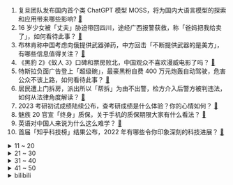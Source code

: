 1. 复旦团队发布国内首个类 ChatGPT 模型 MOSS，将为国内大语言模型的探索和应用带来哪些影响? [:link:](https://www.zhihu.com/question/585248111)
2. 16 岁少女被「丈夫」胁迫带回四川，途经广西报警获救，称「爸妈把我给卖了」，如何看待此事？ [:link:](https://www.zhihu.com/question/585148949)
3. 布林肯称中国考虑向俄提供武器弹药，中方回击「不断提供武器的是美方」，有哪些信息值得关注？ [:link:](https://www.zhihu.com/question/585158374)
4. 《黑豹 2》《蚁人 3》口碑和票房败北，中国观众不喜欢漫威电影了吗？ [:link:](https://www.zhihu.com/question/585107965)
5. 特斯拉负面广告登上「超级碗」，最豪黑粉自费 400 万元炮轰自动驾驶，危害公众不该上路，如何看待此事？ [:link:](https://www.zhihu.com/question/584012362)
6. 居民遭上门拆房，派出所以「帮拆」为由不出警，检方介入后警方被判违法，如何从法律角度解读？ [:link:](https://www.zhihu.com/question/585090341)
7. 2023 考研初试成绩陆续公布，查考研成绩是什么体验？你的心情如何？ [:link:](https://www.zhihu.com/question/584720624)
8. 魅族 20 官宣「终身」质保，关于手机的质保期限大家有什么看法？ [:link:](https://www.zhihu.com/question/585169881)
9. 英语对中国人来说为什么这么难学？ [:link:](https://www.zhihu.com/question/550535086)
10. 首届「知乎科技榜」结果公布，2022 年有哪些令你印象深刻的科技进展？ [:link:](https://www.zhihu.com/question/584614791)
<details>
<summary>11 ~ 20</summary>

11. 美国总统拜登抵达乌克兰首都基辅，系俄乌冲突以来首次访乌，美方此行有哪些目的？ [:link:](https://www.zhihu.com/question/585186444)
12. 日本 2022 下半年电子设备贸易现逆差，系 34 年来首次，原因有哪些？如何看待这一趋势？ [:link:](https://www.zhihu.com/question/585029470)
13. 有哪些装机必备的软件？ [:link:](https://www.zhihu.com/question/461445961)
14. 《三体》电视剧中史强用手枪打碎原子弹，并没有引发核爆形成蘑菇云，合理吗？ [:link:](https://www.zhihu.com/question/585123305)
15. 来自欧美的黑客ATW组织，正对中国疯狂实施网络攻击，其目的是什么？会给我国网络安全带来哪些危害？ [:link:](https://www.zhihu.com/question/585093673)
16. 中国彩市首次两期连爆亿元大奖，浙江宁波一人中巨奖，如何看待彩票中奖率？ [:link:](https://www.zhihu.com/question/585103257)
17. 土博现在毕业去高校的可能性大吗？ [:link:](https://www.zhihu.com/question/341258879)
18. 爱奇艺黄金 VIP 恢复 720P 和 1080P 清晰度投屏，将带来哪些影响?其他平台会跟进吗？ [:link:](https://www.zhihu.com/question/585099420)
19. 试管婴儿出生 8 年后发现胚胎放错，医院回应「要豁达没必要计较」，如何从法律角度解读？ [:link:](https://www.zhihu.com/question/585106522)
20. 有消费者称购买的桃李面包中吃出 2 厘米带锈刀片，相关工作人员表示生产是没问题的，此事该如何解决？ [:link:](https://www.zhihu.com/question/585012356)
</details>
<details>
<summary>21 ~ 30</summary>

21. 农村土灶明明是最环保的，却为什么不让用? [:link:](https://www.zhihu.com/question/583615126)
22. 月薪一万在青岛能过什么样的生活？ [:link:](https://www.zhihu.com/question/54173063)
23. 建筑系的前辈们，对你们而言，建筑学的致命缺点是什么？ [:link:](https://www.zhihu.com/question/465945243)
24. 陈戌源曾劝李铁退还武汉长江 4800 万遭拒绝，哪些信息值得关注？ [:link:](https://www.zhihu.com/question/585104164)
25. 上海中环内圈发生单车事故，车辆翻落至地面驾驶员当场死亡，此次事故发生的原因是什么？ [:link:](https://www.zhihu.com/question/584979362)
26. 《狂飙》中陈书婷为什么要嫁给高启强? [:link:](https://www.zhihu.com/question/579656239)
27. 媒体谈「有家长称《水浒》毒害青少年应从课本清除」，称之为「保护主义至上」，反映出哪些中国家长教育问题？ [:link:](https://www.zhihu.com/question/585001216)
28. ChatGPT 火爆背后的数据标注员「辛苦又廉价，比教人还费劲」，如何看待这一现象？ [:link:](https://www.zhihu.com/question/584909704)
29. 为什么日本二次元动漫游戏对150-160cm的女生情有独钟？ [:link:](https://www.zhihu.com/question/584430725)
30. 多地发文「延长婚假」，最长的增加了 15 天，背后有什么值得关注的信息？这会带来哪些影响？ [:link:](https://www.zhihu.com/question/584840469)
</details>
<details>
<summary>31 ~ 40</summary>

31. 为什么RTX4070ti性能和3090ti五五开，还是有好多人喷? [:link:](https://www.zhihu.com/question/585017509)
32. 在写日记的路上长跑十多年，最近突然停下了。有时候听到别人说“正常人谁写日记啊”写日记真的有意义吗？ [:link:](https://www.zhihu.com/question/576761661)
33. 咖啡真的可以减肥吗？ [:link:](https://www.zhihu.com/question/584175208)
34. 你见到过哪些特别好看、令人惊喜的植物种子或果实? [:link:](https://www.zhihu.com/question/579470975)
35. 春天容易犯困，有什么适合给孩子用来提神的饮品？ [:link:](https://www.zhihu.com/question/584159699)
36. 我想在家中添置一台投影仪，请问有什么推荐？ [:link:](https://www.zhihu.com/question/584235033)
37. 2 月 19 日梅西补时任意球绝杀，巴黎圣日耳曼 4-3 里尔，如何点评他在赛场的表现？ [:link:](https://www.zhihu.com/question/585032049)
38. 25 岁，有哪些健康的生活习惯值得养成？ [:link:](https://www.zhihu.com/question/296374184)
39. 家居里有哪些小设计，能直戳心窝，让人拍手叫绝？ [:link:](https://www.zhihu.com/question/583884229)
40. 外媒披露拜登突访基辅细节「周日夜幕掩护启程，最终乘火车抵达基辅」，透露出哪些值得关注的信息？ [:link:](https://www.zhihu.com/question/585239540)
</details>
<details>
<summary>41 ~ 50</summary>

41. 公务员省考有省份扩招近 80%，政策向应届生倾斜，考公务员会成为未来的主要就业趋势吗？ [:link:](https://www.zhihu.com/question/585118745)
42. 有哪些大家电值得推荐，好的大家电要怎么选择？ [:link:](https://www.zhihu.com/question/584010606)
43. 如何评价米哈游《崩坏3》动画短片「跨越」？ [:link:](https://www.zhihu.com/question/584508132)
44. 如果《原神》中的设定是神之眼破碎就会死亡，哪些角色放的位置会比较危险？ [:link:](https://www.zhihu.com/question/584986692)
45. 泽连斯基与拜登举行会谈时称「确保 2023 年成为胜利的一年」，如何看待其表态？ [:link:](https://www.zhihu.com/question/585204509)
46. 年轻人谈数字化发展对工作、生活的影响，称「数字化没有解放个体，生活工作界限已被打散」，如何看待此观点？ [:link:](https://www.zhihu.com/question/585158039)
47. 首粒「中国制」抗抑郁原创药诞生，前后历时 12 年，这对抑郁患者治疗有哪些帮助？ [:link:](https://www.zhihu.com/question/585109671)
48. 《美国的霸权霸道霸凌及其危害》报告发布，称美在「高科技领域大搞垄断打压、技术封锁」，哪些信息值得关注？ [:link:](https://www.zhihu.com/question/585144427)
49. 2 月 20 日沪指、深证成指涨超 2%，大金融等权重板块全线走高，如何看待今日行情？ [:link:](https://www.zhihu.com/question/585110423)
50. 「ChatGPT」爆火背后的大语言模型到底是什么？ [:link:](https://www.zhihu.com/question/585091993)
</details><details>
<summary>bilibili</summary>

1. 酸~~~~~~~~~~~~~~~~~~~~~~~~~~~~~~~~~~~~ [:link:](//www.bilibili.com/video/BV1LR4y1q7G1)
2. 它真的太会了！ [:link:](//www.bilibili.com/video/BV15M411H7hh)
3. 哪国会为了龙虾打一仗？【奇葩小国45】 [:link:](//www.bilibili.com/video/BV1uD4y1A7Mp)
4. 柯洁花1600万装修的豪华饭店！但点不到大家推荐的战鹰火腿肠？【还愿挑战ep16-粤江南】 [:link:](//www.bilibili.com/video/BV14A41127S9)
5. 真人卡牌 特效大乱斗！ [:link:](//www.bilibili.com/video/BV1TM411A7Ep)
6. 谁教你这样剪的？？！！ [:link:](//www.bilibili.com/video/BV1L54y1w774)
7. 带心里医生玩狼人杀 [:link:](//www.bilibili.com/video/BV1VD4y1A71q)
8. 00 后 的 童 年 有 什 么 ？ [:link:](//www.bilibili.com/video/BV1s54y1w7Vg)
9. 知道的人越多！倒闭的关东煮店越多！ [:link:](//www.bilibili.com/video/BV1p54y1w7Ti)
10. 这是我玩过最欢乐的音游了 [:link:](//www.bilibili.com/video/BV1to4y1e78R)
<details>
<summary>11 ~ 20</summary>

11. 当大爷第一次见到吴京 [:link:](//www.bilibili.com/video/BV1Qv4y1W7aS)
12. 《人 类 起 源》 [:link:](//www.bilibili.com/video/BV1824y1p7bK)
13. 史上唯一女大帝！杀进皇宫，夺他鸟位！《叶卡捷琳娜》P6（大结局） [:link:](//www.bilibili.com/video/BV1jG4y1N7qW)
14. 我似乎找到对抗全球变暖的方法了！ [:link:](//www.bilibili.com/video/BV1tx4y1c7qP)
15. 飞3万公里，探秘全球独一无二美食，泰国火山排骨！！ [:link:](//www.bilibili.com/video/BV15T411U7ct)
16. 手机...已经...无所谓了...《最 骚 营 销 号 48》 [:link:](//www.bilibili.com/video/BV12M4y1f74C)
17. 老爸只有1400块钱，要给我1000当学费 [:link:](//www.bilibili.com/video/BV1NM411J7x4)
18. 用狂飙打开【当代年轻人现状】 [:link:](//www.bilibili.com/video/BV1JM411A7Tn)
19. 合计死亡7647次，我通关了一款Easy Game [:link:](//www.bilibili.com/video/BV1X54y1P7v5)
20. 我觉得我没有感动中国，但是我觉得中国感动了我——潘维廉 [:link:](//www.bilibili.com/video/BV1VY411v7BR)
</details>
<details>
<summary>21 ~ 30</summary>

21. 一个纪录片导演的惊悚春节 [:link:](//www.bilibili.com/video/BV1gs4y1h7Bb)
22. 老舍同名小说改编，导演拍完后竟被逼到自杀？老电影也太敢拍了！ [:link:](//www.bilibili.com/video/BV1fg4y1H7rv)
23. 【甄嬛传】安陵容：社会的烂抹布，全家的顶梁柱 [:link:](//www.bilibili.com/video/BV14T411D7Am)
24. “几十年前的台词，现在听起来依旧讽刺呢” [:link:](//www.bilibili.com/video/BV1QM411n74H)
25. 自制扫地摩托车 [:link:](//www.bilibili.com/video/BV1j24y1W7LQ)
26. 把全网逼疯的“心疼白茶”事件：比穷更可怕的，是精神贫穷 [:link:](//www.bilibili.com/video/BV1XA411U7UM)
27. 我今年拍过最牛逼的视频。r星出品，必是精品。 [:link:](//www.bilibili.com/video/BV16M411E7RX)
28. 花季少女被害，特种老兵重出江湖，掀翻黑手党 [:link:](//www.bilibili.com/video/BV1Uo4y1i7pn)
29. 【STN快报第七季05】赵灵儿，当时要是有这把AK，我就能救你了 [:link:](//www.bilibili.com/video/BV1Eg4y1p77s)
30. 《老 弟 回 魂 夜》 [:link:](//www.bilibili.com/video/BV1TM411A7qC)
</details>
<details>
<summary>31 ~ 40</summary>

31. 逐渐失控！两岁小屁孩，我拿他当儿子，他竟然... [:link:](//www.bilibili.com/video/BV15e4y1c7TS)
32. 专门成立警察抓女人露头发？为什么伊朗坚持保守？ [:link:](//www.bilibili.com/video/BV19D4y1w7yk)
33. 美国街头惊现女丧尸，世界末日终于要来了吗？ [:link:](//www.bilibili.com/video/BV1ZD4y1P7Q5)
34. 当我在漫展大声喊出羞耻横幅 [:link:](//www.bilibili.com/video/BV1Ls4y1h7wa)
35. 贾如徐江是个冰冰有礼的绅士（英配狂飙） [:link:](//www.bilibili.com/video/BV1RA411U79T)
36. 《 四 川 冒 菜 全 套 配 方 》 [:link:](//www.bilibili.com/video/BV1ny4y1Z7t9)
37. 取缔人祭文化有多艰难？商周之变与华夏新生 翦商【思维实验室】 [:link:](//www.bilibili.com/video/BV1Au4y1F7aW)
38. 又上央视了。国家营养餐给偏远山区孩子带来了什么好处？ [:link:](//www.bilibili.com/video/BV13o4y1v7Ko)
39. 01年的模特经历变化这么大？！我的千变人生燃起来了！！ [:link:](//www.bilibili.com/video/BV1Ye4y1c7Mu)
40. 你要永远相信，你才是世界上独一无二的女人 [:link:](//www.bilibili.com/video/BV18o4y1i7U2)
</details>
<details>
<summary>41 ~ 50</summary>

41. 不当人之《辛辣天塞》 [:link:](//www.bilibili.com/video/BV1Ds4y1h7xP)
42. 学校的意义到底是什么？ ► 让我们失去梦想？埋没天赋？– Prince Ea [:link:](//www.bilibili.com/video/BV1hv4y1W7G3)
43. 必 要 时 我 会 出 家 [:link:](//www.bilibili.com/video/BV1do4y1e7Ex)
44. 血赚！原来乐高法拉利超跑还可以做成一把枪！高达老鸟的乐高初体验【RAY】 [:link:](//www.bilibili.com/video/BV1FR4y1v7Jm)
45. 沉船的旁边正有千船驶过，病树的前头却也是万木争春 [:link:](//www.bilibili.com/video/BV1xx4y157i6)
46. 我真的把这个高血压广告做成了游戏！！ [:link:](//www.bilibili.com/video/BV1r14y1F7qs)
47. 痛 实在是太痛了 [:link:](//www.bilibili.com/video/BV1RM411w7E7)
48. “ B 站 游 戏 玩 家 精 神 现 状 Ⅲ ” [:link:](//www.bilibili.com/video/BV1H84y1n7gw)
49. 【怒九】艺术就是___！有想法就大胆画！像儿童一样去画画！ [:link:](//www.bilibili.com/video/BV1GY411v7uj)
50. 【鬼谷说】兔形目：喜马拉雅造就的“不合理”生物 [:link:](//www.bilibili.com/video/BV1XM411w7VM)
</details>
<details>
<summary>51 ~ 60</summary>

51. 【TF家族】《一起去做的N件事》第十六件事：一起来请客吧！（上） [:link:](//www.bilibili.com/video/BV17e4y1c7vH)
52. 对接の小曲，但是船新版本 [:link:](//www.bilibili.com/video/BV1Ds4y187Vu)
53. 【原神】迪卢克560w卢之巅！不过半山腰！ [:link:](//www.bilibili.com/video/BV1cD4y1A748)
54. 为我们的公主琪亚娜，送上祝福!【崩坏3完结篇解说·其一】 [:link:](//www.bilibili.com/video/BV1Wo4y1e7EC)
55. 自制地震床，一地震就掉进床内···· [:link:](//www.bilibili.com/video/BV1pA411273w)
56. 爆肝3个月，重返爱情公寓！ [:link:](//www.bilibili.com/video/BV1Sx4y1c7AJ)
57. 骑行穿越大兴安岭第一天，没地方住被迫雪地露营，感觉还行 [:link:](//www.bilibili.com/video/BV1fM411E7jD)
58. 化肥厂小伙一夜40吨黄土，遮天蔽日末日黄昏，赚了215元 [:link:](//www.bilibili.com/video/BV1uM411H7in)
59. 粉丝说看我发挥，我让他夜兰起飞！！！ [:link:](//www.bilibili.com/video/BV19M411n7Ec)
60. 爱如火💞...好像哪里不对劲？⚠️ [:link:](//www.bilibili.com/video/BV1aD4y1w7S2)
</details>
<details>
<summary>61 ~ 70</summary>

61. 力斩诸神！Oliveira星际2世界冠军的含金量！ [:link:](//www.bilibili.com/video/BV1Jo4y1e7eH)
62. 我原本想xx是什么梗【梗指南】 [:link:](//www.bilibili.com/video/BV1UA41127Tt)
63. 火舞：让我看看这个残血怎么回事 [:link:](//www.bilibili.com/video/BV1Z24y1p7oY)
64. 玩个象棋都能开挂？火车都上盘了！这游戏就离谱！ [:link:](//www.bilibili.com/video/BV1CM4y1f7xC)
65. ⭐️阳光开朗大_____⭐️ [:link:](//www.bilibili.com/video/BV1Yj411N7gV)
66. 全寝室唯一过情人节的男人！ [:link:](//www.bilibili.com/video/BV1NM411J7US)
67. 【沙雕说唱】如果你的代驾司机是个rapper [:link:](//www.bilibili.com/video/BV16v4y1W7Sa)
68. 《阳光开朗获奖感言》 [:link:](//www.bilibili.com/video/BV1t84y1n7Dj)
69. 大方脸女生画日系妆，怎么画才好看？ [:link:](//www.bilibili.com/video/BV1AM411H7Y4)
70. 为什么说小学成绩最有欺骗性 [:link:](//www.bilibili.com/video/BV1tY411v7q8)
</details>
<details>
<summary>71 ~ 80</summary>

71. 厨师长一镜分享“手撕包菜”的门门道道，收藏并学习起来 [:link:](//www.bilibili.com/video/BV1HD4y1A7ke)
72. “已经开始期待这个没有口罩的夏天了～” [:link:](//www.bilibili.com/video/BV12M411n7p5)
73. 余谨茜，和我一起回到过去吧 [:link:](//www.bilibili.com/video/BV1io4y1i7k1)
74. 一咬就爆汁的大虾 [:link:](//www.bilibili.com/video/BV1RA411U7xQ)
75. 当BGM响起时，死去的记忆突然开始攻击我！！！ [:link:](//www.bilibili.com/video/BV1x24y1p7EU)
76. 挑战30秒被强盛集团开除 [:link:](//www.bilibili.com/video/BV1n84y1n7pP)
77. 感觉这个魈又细又壮的好神奇的体型…？ [:link:](//www.bilibili.com/video/BV11y4y1f7dD)
78. 谁能合理组成最后的句子？ [:link:](//www.bilibili.com/video/BV1Ts4y1h7oJ)
79. 在麦当劳的总部吃汉堡是啥体验？“老板”眼皮子底下出来的汉堡会更香？ [:link:](//www.bilibili.com/video/BV1r54y1w7NJ)
80. 本想装一下的，你非要撕破脸 [:link:](//www.bilibili.com/video/BV1Co4y1e7Pq)
</details>
<details>
<summary>81 ~ 90</summary>

81. 我放弃了发SCI一区顶刊 [:link:](//www.bilibili.com/video/BV1T24y1W7TL)
82. 【半佛】米哈游正面临危险时刻 [:link:](//www.bilibili.com/video/BV1DM4y1f7bd)
83. “小样，迷不死你？” [:link:](//www.bilibili.com/video/BV1xD4y1w7zM)
84. 法国人带我捡垃圾，一周捡300公斤废弃食物如何再利用？ [:link:](//www.bilibili.com/video/BV1rb411R7ho)
85. ピノキオピー - 匿名M feat. 初音ミク・ARuFa [:link:](//www.bilibili.com/video/BV1WA411U7D2)
86. 房子着火我拍照~人生乱套我睡觉~~ [:link:](//www.bilibili.com/video/BV1Bo4y1e7T9)
87. 合肥一“讲座名师”宣扬“功利性内容”，被高中生当面抢话筒反呛 [:link:](//www.bilibili.com/video/BV1Yj411P7DT)
88. 什么年代了还在用元素力？给旅行者一点小小的现代战争震撼！【原神】 [:link:](//www.bilibili.com/video/BV1Dv4y1W7Gs)
89. 芬兰一家人中式海鲜烧烤狂欢全家笑瘫！狂炫油炸串串到满手流油！狂飙中文嗨翻天！为了新疆烤羊排抢起来！ [:link:](//www.bilibili.com/video/BV1pu4y1F7Xy)
90. SEVENTEEN夫硕顺Fighting+Just Do It 颁奖典礼高清舞台 [:link:](//www.bilibili.com/video/BV19s4y187FN)
</details>
<details>
<summary>91 ~ 100</summary>

91. 《 天 价 水 果 》第三期 [:link:](//www.bilibili.com/video/BV1M24y1p7DG)
92. 怨种在我指导下，必然少走20年弯路！（澳门vlog下集） [:link:](//www.bilibili.com/video/BV1JD4y1A7Fc)
93. 【硬件科普】如何合理科学的选择电源功率的大小？ [:link:](//www.bilibili.com/video/BV1Ab411d7zn)
94. 《 狂  宠 》 [:link:](//www.bilibili.com/video/BV1X54y1P7AP)
95. 猫：给我个面子，这事儿算了！ [:link:](//www.bilibili.com/video/BV1JT411U7qG)
96. 恐怖片治愈美学，致郁一个是一个！ [:link:](//www.bilibili.com/video/BV1gb411R7Ge)
97. 悟空推倒人参果树？镇元子开心的笑了 [:link:](//www.bilibili.com/video/BV1XG4y1P7FC)
98. 吃我一剑 我的世界永恒的MC生存 二周目EP19 [:link:](//www.bilibili.com/video/BV1sg4y1p7N7)
99. 厨房小白的福音，据说这是鸡腿最简单也是味道排名前三的做法。 [:link:](//www.bilibili.com/video/BV11b411X7E2)
100. 当你在MC里享用生物做成的「美味佳肴」!!？ [:link:](//www.bilibili.com/video/BV1m54y1P7JH)
</details></details>